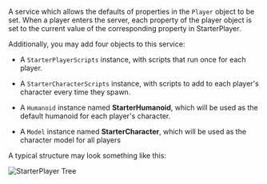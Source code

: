 A service which allows the defaults of properties in the `Player` object to be set. When a player enters the server, each property of the player object is set to the current value of the corresponding property in StarterPlayer.

Additionally, you may add four objects to this service:

* A `StarterPlayerScripts` instance, with scripts that run once for each player.

* A `StarterCharacterScripts` instance, with scripts to add to each player's character every time they spawn.

* A `Humanoid` instance named **StarterHumanoid**, which will be used as the default humanoid for each player's character.

* A `Model` instance named **StarterCharacter**, which will be used as the character model for all players

A typical structure may look something like this:

![StarterPlayer Tree][1]

[1]: https://developer.roblox.com/assets/5b5b57ba7eac3e673d5e5700/StarterPlayerTree.png
